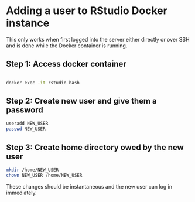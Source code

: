 # Adding a user to RStudio Docker instance

This only works when first logged into the server either directly or over SSH and is done while the Docker container is running. 

## Step 1: Access docker container

```bash

docker exec -it rstudio bash

```

## Step 2: Create new user and give them a password

```bash
useradd NEW_USER 
passwd NEW_USER
```

## Step 3: Create home directory owed by the new user

```bash
mkdir /home/NEW_USER
chown NEW_USER /home/NEW_USER
```
These changes should be instantaneous and the new user can log in immediately. 
